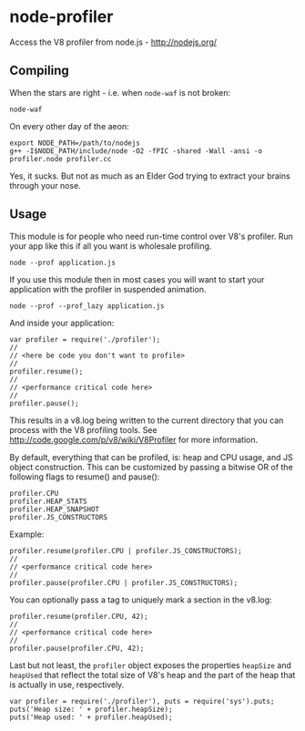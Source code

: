 # node-profiler

Access the V8 profiler from node.js - http://nodejs.org/

## Compiling

When the stars are right - i.e. when `node-waf` is not broken:

	node-waf

On every other day of the aeon:

	export NODE_PATH=/path/to/nodejs
	g++ -I$NODE_PATH/include/node -O2 -fPIC -shared -Wall -ansi -o profiler.node profiler.cc

Yes, it sucks. But not as much as an Elder God trying to extract your brains through your nose.

## Usage

This module is for people who need run-time control over V8's profiler.
Run your app like this if all you want is wholesale profiling.

	node --prof application.js

If you use this module then in most cases you will want to start
your application with the profiler in suspended animation.

	node --prof --prof_lazy application.js

And inside your application:

	var profiler = require('./profiler');
	//
	// <here be code you don't want to profile>
	//
	profiler.resume();
	//
	// <performance critical code here>
	//
	profiler.pause();

This results in a v8.log being written to the current directory that you can process
with the V8 profiling tools. See http://code.google.com/p/v8/wiki/V8Profiler for more information.

By default, everything that can be profiled, is: heap and CPU usage, and JS object construction.
This can be customized by passing a bitwise OR of the following flags to resume() and pause():

	profiler.CPU
	profiler.HEAP_STATS
	profiler.HEAP_SNAPSHOT
	profiler.JS_CONSTRUCTORS

Example:

	profiler.resume(profiler.CPU | profiler.JS_CONSTRUCTORS);
	//
	// <performance critical code here>
	//
	profiler.pause(profiler.CPU | profiler.JS_CONSTRUCTORS);

You can optionally pass a tag to uniquely mark a section in the v8.log:

	profiler.resume(profiler.CPU, 42);
	//
	// <performance critical code here>
	//
	profiler.pause(profiler.CPU, 42);

Last but not least, the `profiler` object exposes the properties `heapSize` and `heapUsed` that
reflect the total size of V8's heap and the part of the heap that is actually in use, respectively.

	var profiler = require('./profiler'), puts = require('sys').puts;
	puts('Heap size: ' + profiler.heapSize);
	puts('Heap used: ' + profiler.heapUsed);

